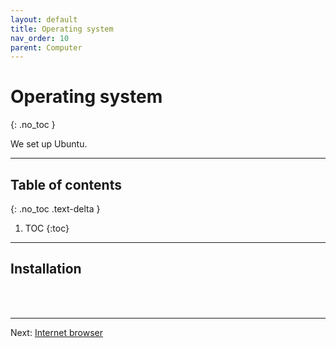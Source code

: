 ```yaml
---
layout: default
title: Operating system
nav_order: 10
parent: Computer
---
```

<!-- markdownlint-disable MD014 MD022 MD025 MD033 MD040 -->
# Operating system
{: .no_toc }

We set up Ubuntu.

---

## Table of contents
{: .no_toc .text-delta }

1. TOC
{:toc}

---

## Installation

<br /><br />

---

Next: [Internet browser](internet-browser.md)
